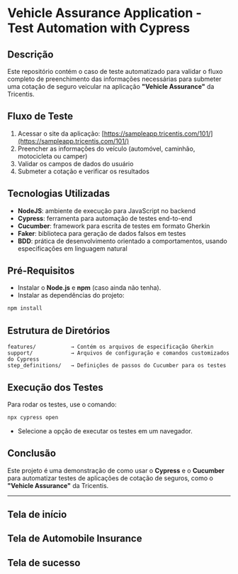 # Vehicle Assurance Application - Test Automation with Cypress

## Descrição  
Este repositório contém o caso de teste automatizado para validar o fluxo completo de preenchimento das informações necessárias para submeter uma cotação de seguro veicular na aplicação **"Vehicle Assurance"** da Tricentis.

## Fluxo de Teste  

1. Acessar o site da aplicação: [https://sampleapp.tricentis.com/101/](https://sampleapp.tricentis.com/101/)
2. Preencher as informações do veículo (automóvel, caminhão, motocicleta ou camper)
3. Validar os campos de dados do usuário
4. Submeter a cotação e verificar os resultados

## Tecnologias Utilizadas

- **NodeJS**: ambiente de execução para JavaScript no backend
- **Cypress**: ferramenta para automação de testes end-to-end
- **Cucumber**: framework para escrita de testes em formato Gherkin
- **Faker**: biblioteca para geração de dados falsos em testes
- **BDD**: prática de desenvolvimento orientado a comportamentos, usando especificações em linguagem natural

## Pré-Requisitos

- Instalar o **Node.js** e **npm** (caso ainda não tenha).  
- Instalar as dependências do projeto:
```bash
npm install
```

## Estrutura de Diretórios

```plaintext
features/           → Contém os arquivos de especificação Gherkin  
support/            → Arquivos de configuração e comandos customizados do Cypress  
step_definitions/   → Definições de passos do Cucumber para os testes
```

## Execução dos Testes

Para rodar os testes, use o comando:

```bash
npx cypress open
```

- Selecione a opção de executar os testes em um navegador.

## Conclusão  
Este projeto é uma demonstração de como usar o **Cypress** e o **Cucumber** para automatizar testes de aplicações de cotação de seguros, como o **"Vehicle Assurance"** da Tricentis.

----

## Tela de início


## Tela de Automobile Insurance

## Tela de sucesso

